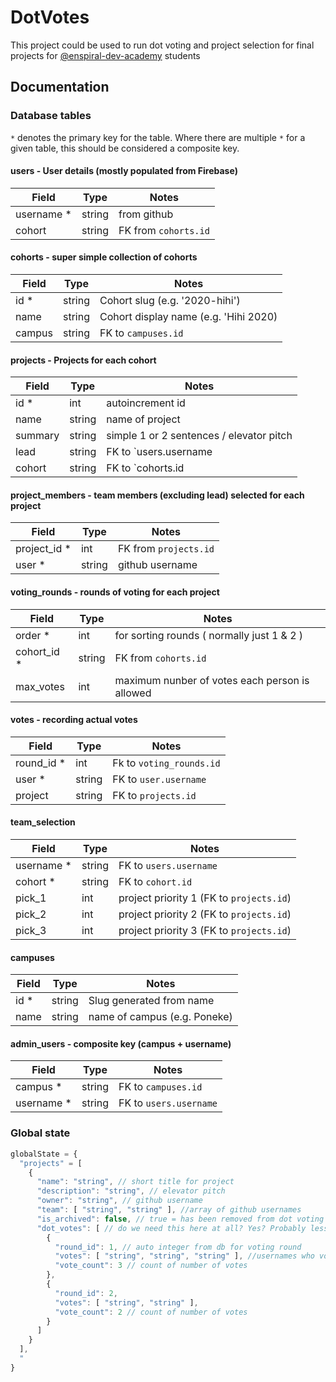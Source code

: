 # DotVotes 
This project could be used to run dot voting and project selection for final projects for [@enspiral-dev-academy](https://github.com/enspiral-dev-academy) students

## Documentation

### Database tables

`*` denotes the primary key for the table. Where there are multiple `*` for a given table, this should be considered a composite key.

#### users - User details (mostly populated from Firebase)

| Field      | Type    |  Notes                               |
| --------   | ------- | ------------------------------------ |
| username * | string  | from github                          |
| cohort     | string  | FK from `cohorts.id`                 |

#### cohorts - super simple collection of cohorts

| Field  | Type   | Notes                                 |
| -----  | ------ | ------------------------------------- |
| id *   | string | Cohort slug (e.g. '2020-hihi')        |
| name   | string | Cohort display name (e.g. 'Hihi 2020) |
| campus | string | FK to `campuses.id`

#### projects - Projects for each cohort

| Field   | Type   | Notes                                    |
| -----   | ------ | -------------------------------------    |
| id *    | int    | autoincrement id                         |
| name    | string | name of project                          |
| summary | string | simple 1 or 2 sentences / elevator pitch |
| lead    | string | FK to `users.username                    |
| cohort  | string | FK to `cohorts.id                        |

#### project_members - team members (excluding lead) selected for each project 
| Field        | Type   | Notes                 |
| -----        | ------ | ------------------    |
| project_id * | int    | FK from `projects.id` |
| user *       | string | github username       |

#### voting_rounds - rounds of voting for each project
| Field        | Type   | Notes                                          |
| -----        | ------ | ------------------                             |
| order  *     | int    | for sorting rounds ( normally just 1 & 2 )     |
| cohort_id *  | string | FK from `cohorts.id`                           |
| max_votes    | int    | maximum nunber of votes each person is allowed |

#### votes - recording actual votes
| Field       | Type   | Notes                    |
| -----       | ------ | ------------------       |
| round_id *  | int    | Fk to `voting_rounds.id` |
| user *      | string | FK to `user.username`    |
| project     | string | FK to `projects.id`      | 

#### team_selection
| Field      | Type   | Notes                                    |
| -----      | ------ | ------------------                       |
| username * | string | FK to `users.username`                   |
| cohort *   | string | FK to `cohort.id`                        |
| pick_1     | int    | project priority 1 (FK to `projects.id`) |
| pick_2     | int    | project priority 2 (FK to `projects.id`) |
| pick_3     | int    | project priority 3 (FK to `projects.id`) |

#### campuses
| Field | Type | Notes |
| --- | --- | --- |
| id * | string | Slug generated from name |
| name | string | name of campus (e.g. Poneke) |

#### admin_users - composite key (campus + username)
| Field | Type | Notes |
| --- | --- | --- |
| campus * | string | FK to `campuses.id` |
| username * | string | FK to `users.username` |



### Global state
``` js
globalState = {
  "projects" = [
    {
      "name": "string", // short title for project
      "description": "string", // elevator pitch
      "owner": "string", // github username
      "team": [ "string", "string" ], //array of github usernames
      "is_archived": false, // true = has been removed from dot voting (voted off)
      "dot_votes": [ // do we need this here at all? Yes? Probably less processing to store it in store?
        { 
          "round_id": 1, // auto integer from db for voting round
          "votes": [ "string", "string", "string" ], //usernames who voted for this thing
          "vote_count": 3 // count of number of votes
        },
        {
          "round_id": 2,
          "votes": [ "string", "string" ],
          "vote_count": 2 // count of number of votes
        }
      ]
    }
  ],
  "
}
```